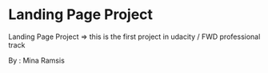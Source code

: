 # Landing Page Project
Landing Page Project =>
this is the first project in udacity / FWD professional track

By : Mina Ramsis
